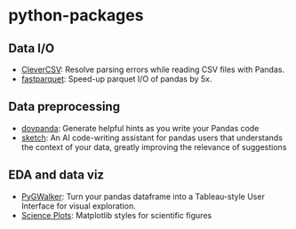 # python-packages

## Data I/O
* [CleverCSV](https://github.com/alan-turing-institute/CleverCSV): Resolve parsing errors while reading CSV files with Pandas.
* [fastparquet](https://github.com/dask/fastparquet): Speed-up parquet I/O of pandas by 5x.

## Data preprocessing
* [dovpanda](https://github.com/dovpanda-dev/dovpanda): Generate helpful hints as you write your Pandas code
* [sketch](https://github.com/approximatelabs/sketch): An AI code-writing assistant for pandas users that understands the context of your data, greatly improving the relevance of suggestions

## EDA and data viz
* [PyGWalker](https://github.com/Kanaries/pygwalker): Turn your pandas dataframe into a Tableau-style User Interface for visual exploration.
* [Science Plots](https://github.com/garrettj403/SciencePlots): Matplotlib styles for scientific figures

